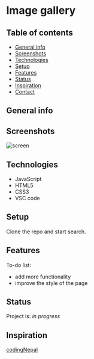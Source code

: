 # Image gallery

>

## Table of contents

-   [General info](#general-info)
-   [Screenshots](#screenshots)
-   [Technologies](#technologies)
-   [Setup](#setup)
-   [Features](#features)
-   [Status](#status)
-   [Inspiration](#inspiration)
-   [Contact](#contact)

## General info

## Screenshots

![screen]()

## Technologies

-   JavaScript
-   HTML5
-   CSS3
-   VSC code

## Setup

Clone the repo and start search.

## Features

To-do list:

- add more functionality
- improve the style of the page

## Status

Project is: _in progress_

## Inspiration

[codingNepal](https://www.codingnepalweb.com/image-gallery-search-box-html-css-javascript/)
